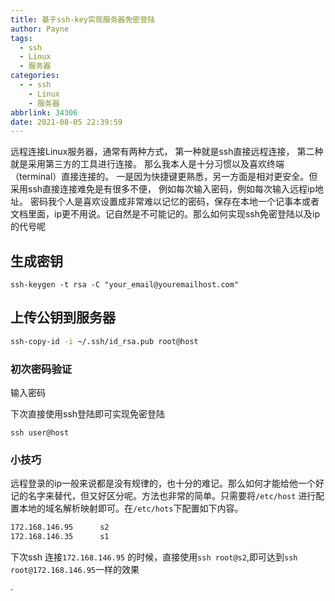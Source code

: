 ```yaml
---
title: 基于ssh-key实现服务器免密登陆
author: Payne
tags:
  - ssh
  - Linux
  - 服务器
categories:
  - - ssh
    - Linux
    - 服务器
abbrlink: 34306
date: 2021-08-05 22:39:59
---
```


远程连接Linux服务器，通常有两种方式，
第一种就是ssh直接远程连接， 第二种就是采用第三方的工具进行连接。
那么我本人是十分习惯以及喜欢终端（terminal）直接连接的。
一是因为快捷键更熟悉，另一方面是相对更安全。但采用ssh直接连接难免是有很多不便，
例如每次输入密码，例如每次输入远程ip地址。
密码我个人是喜欢设置成非常难以记忆的密码，保存在本地一个记事本或者文档里面，ip更不用说。记自然是不可能记的。那么如何实现ssh免密登陆以及ip的代号呢

<!--more-->

## 生成密钥

```shell
ssh-keygen -t rsa -C "your_email@youremailhost.com"
```

## 上传公钥到服务器

```bash
ssh-copy-id -i ~/.ssh/id_rsa.pub root@host
```

### 初次密码验证

输入密码


下次直接使用ssh登陆即可实现免密登陆

```shell
ssh user@host
```


### 小技巧

远程登录的ip一般来说都是没有规律的，也十分的难记。那么如何才能给他一个好记的名字来替代，但又好区分呢。方法也非常的简单。只需要将`/etc/host`  进行配置本地的域名解析映射即可。在`/etc/hots`下配置如下内容。

```bash
172.168.146.95		s2
172.168.146.35		s1
```

下次ssh 连接`172.168.146.95` 的时候，直接使用`ssh root@s2`,即可达到`ssh root@172.168.146.95`一样的效果

·